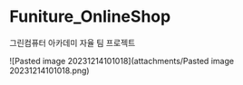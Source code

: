 # Funiture_OnlineShop
그린컴퓨터 아카데미 자율 팀 프로젝트



![Pasted image 20231214101018](attachments/Pasted image 20231214101018.png)
